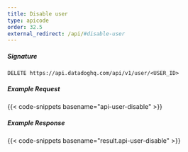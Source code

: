 ```yaml
---
title: Disable user
type: apicode
order: 32.5
external_redirect: /api/#disable-user
---
```


##### Signature
`DELETE https://api.datadoghq.com/api/v1/user/<USER_ID>`
##### Example Request
{{< code-snippets basename="api-user-disable" >}}
##### Example Response
{{< code-snippets basename="result.api-user-disable" >}}
